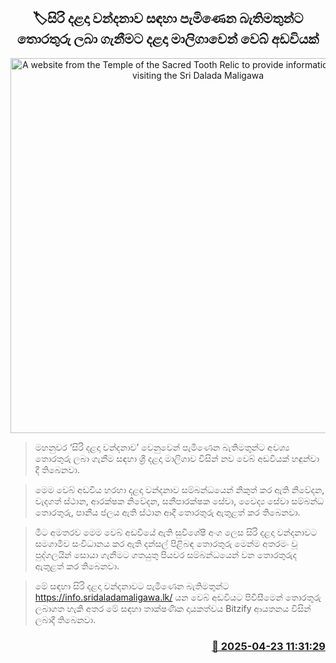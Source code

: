 <p align='center'><b><h2 align='center' title='A website from the Temple of the Sacred Tooth Relic to provide information to devotees visiting the Sri Dalada Maligawa'>🏷සිරි දළදා වන්දනාව සඳහා පැමිණෙන බැතිමතුන්​​ට තොරතුරු ලබා ගැනීමට දළදා මාලිගාවෙන් වෙබ් අඩවියක්</h2></b></p>
<p align='center'><img src='https://helakuru.sgp1.cdn.digitaloceanspaces.com/esana/images/lib/dalada-new-web1.jpg' width='600' alt='A website from the Temple of the Sacred Tooth Relic to provide information to devotees visiting the Sri Dalada Maligawa'></p>

> මහනුවර ‘සිරි දළදා වන්දනාව’ වෙනුවෙන් පැමිණෙන බැතිමතුන්ට අවශ්‍ය තොරතුරු ලබා ගැනීම සඳහා ශ්‍රී දළදා මාලිගාව විසින් නව වෙබ් අඩවියක් හඳුන්වා දී තිබෙනවා.

> මෙම වෙබ් අඩවිය හරහා දළදා වන්දනාව සම්බන්ධයෙන් නිකුත් කර ඇති නිවේදන, වැදගත් ස්ථාන, ආරක්ෂක නිවේදන, සනීපාරක්ෂක සේවා, වෛද්‍ය සේවා සම්බන්ධ තොරතුරු, පානීය ජලය ඇති ස්ථාන ආදී තොරතුරු ඇතුළත් කර තිබෙනවා.

> මීට අමතරව මෙම වෙබ් අඩවියේ ඇති සුවිශේෂී අංග ලෙස සිරි දළදා වන්දනාවට සමගාමීව සංවිධානය කර ඇති දන්සල් පිළිබඳ තොරතුරු මෙන්ම අතරමං වූ පුද්ගලයින් සොයා ගැනීමට ගතයුතු පියවර සම්බන්ධයෙන් වන තොරතුරුද ඇතුළත් කර තිබෙනවා.

> මේ සඳහා සිරි දළදා වන්දනාවට පැමිණෙන බැතිමතුන්ට <a href='https://info.sridaladamaligawa.lk/'>https://info.sridaladamaligawa.lk/ </a>යන වෙබ් අඩවියට පිවිසීමෙන් තොරතුරු ලබාගත හැකි අතර මේ සඳහා තාක්ෂණික දායකත්වය Bitzify ආයතනය විසින් ලබාදී තිබෙනවා.



<h3 align='right'><a href='https://www.helakuru.lk/esana/p/109427/'>📅 2025-04-23 11:31:29</a></h3>
